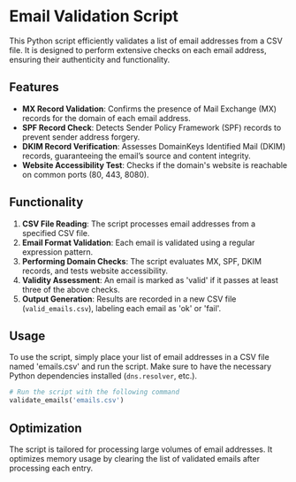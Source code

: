 
# Email Validation Script

This Python script efficiently validates a list of email addresses from a CSV file. It is designed to perform extensive checks on each email address, ensuring their authenticity and functionality.

## Features

- **MX Record Validation**: Confirms the presence of Mail Exchange (MX) records for the domain of each email address.
- **SPF Record Check**: Detects Sender Policy Framework (SPF) records to prevent sender address forgery.
- **DKIM Record Verification**: Assesses DomainKeys Identified Mail (DKIM) records, guaranteeing the email’s source and content integrity.
- **Website Accessibility Test**: Checks if the domain's website is reachable on common ports (80, 443, 8080).

## Functionality

1. **CSV File Reading**: The script processes email addresses from a specified CSV file.
2. **Email Format Validation**: Each email is validated using a regular expression pattern.
3. **Performing Domain Checks**: The script evaluates MX, SPF, DKIM records, and tests website accessibility.
4. **Validity Assessment**: An email is marked as 'valid' if it passes at least three of the above checks.
5. **Output Generation**: Results are recorded in a new CSV file (`valid_emails.csv`), labeling each email as 'ok' or 'fail'.

## Usage

To use the script, simply place your list of email addresses in a CSV file named 'emails.csv' and run the script. Make sure to have the necessary Python dependencies installed (`dns.resolver`, etc.).

```python
# Run the script with the following command
validate_emails('emails.csv')
```

## Optimization

The script is tailored for processing large volumes of email addresses. It optimizes memory usage by clearing the list of validated emails after processing each entry.

